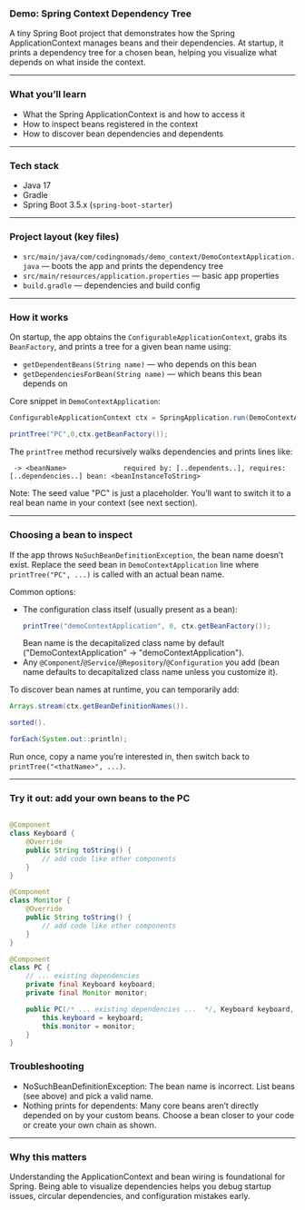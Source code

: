 ### Demo: Spring Context Dependency Tree

A tiny Spring Boot project that demonstrates how the Spring ApplicationContext manages beans and their dependencies. At
startup, it prints a dependency tree for a chosen bean, helping you visualize what depends on what inside the context.

---

### What you’ll learn

- What the Spring ApplicationContext is and how to access it
- How to inspect beans registered in the context
- How to discover bean dependencies and dependents

---

### Tech stack

- Java 17
- Gradle
- Spring Boot 3.5.x (`spring-boot-starter`)

---

### Project layout (key files)

- `src/main/java/com/codingnomads/demo_context/DemoContextApplication.java` — boots the app and prints the dependency
  tree
- `src/main/resources/application.properties` — basic app properties
- `build.gradle` — dependencies and build config

---

### How it works

On startup, the app obtains the `ConfigurableApplicationContext`, grabs its `BeanFactory`, and prints a tree for a given
bean name using:

- `getDependentBeans(String name)` — who depends on this bean
- `getDependenciesForBean(String name)` — which beans this bean depends on

Core snippet in `DemoContextApplication`:

```java
ConfigurableApplicationContext ctx = SpringApplication.run(DemoContextApplication.class, args);

printTree("PC",0,ctx.getBeanFactory());
```

The `printTree` method recursively walks dependencies and prints lines like:

```
 -> <beanName>              required by: [..dependents..], requires: [..dependencies..] bean: <beanInstanceToString>
```

Note: The seed value "PC" is just a placeholder. You’ll want to switch it to a real bean name in your context (see next
section).

---

### Choosing a bean to inspect

If the app throws `NoSuchBeanDefinitionException`, the bean name doesn’t exist. Replace the seed bean in
`DemoContextApplication` line where `printTree("PC", ...)` is called with an actual bean name.

Common options:

- The configuration class itself (usually present as a bean):
  ```java
  printTree("demoContextApplication", 0, ctx.getBeanFactory());
  ```
  Bean name is the decapitalized class name by default ("DemoContextApplication" → "demoContextApplication").
- Any `@Component`/`@Service`/`@Repository`/`@Configuration` you add (bean name defaults to decapitalized class name
  unless you customize it).

To discover bean names at runtime, you can temporarily add:

```java
Arrays.stream(ctx.getBeanDefinitionNames()).

sorted().

forEach(System.out::println);
```

Run once, copy a name you’re interested in, then switch back to `printTree("<thatName>", ...)`.

---

### Try it out: add your own beans to the PC

```java

@Component
class Keyboard {
    @Override
    public String toString() {
        // add code like other components 
    }
}

@Component
class Monitor {
    @Override
    public String toString() {
        // add code like other components 
    }
}

@Component
class PC {
    // ... existing dependencies
    private final Keyboard keyboard;
    private final Monitor monitor;

    public PC(/* ... existing dependencies ...  */, Keyboard keyboard, Monitor monitor) {
        this.keyboard = keyboard;
        this.monitor = monitor;
    }
}
```

### Troubleshooting

- NoSuchBeanDefinitionException: The bean name is incorrect. List beans (see above) and pick a valid name.
- Nothing prints for dependents: Many core beans aren’t directly depended on by your custom beans. Choose a bean closer
  to your code or create your own chain as shown.

---

### Why this matters

Understanding the ApplicationContext and bean wiring is foundational for Spring. Being able to visualize dependencies
helps you debug startup issues, circular dependencies, and configuration mistakes early.
